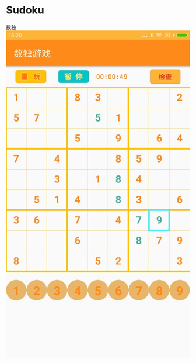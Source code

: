 # Sudoku
数独
![截图](https://github.com/xkkk/Sudoku/blob/master/app/src/main/assets/151837213468925952.jpg)
